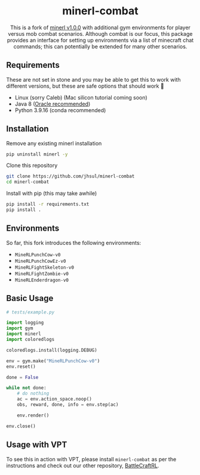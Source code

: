 <h1 align="center">
minerl-combat
</h1>
<p align="center">
This is a fork of <a href="https://github.com/minerllabs/minerl">minerl v1.0.0</a> with additional gym environments for player versus mob combat scenarios. Although combat is our focus, this package provides an interface for setting up environments via a list of minecraft chat commands; this can potentially be extended for many other scenarios.
</p>

## Requirements

These are not set in stone and you may be able to get this to work with different versions, but these are safe options that should work 🤞

- Linux (sorry Caleb) (Mac silicon tutorial coming soon)
- Java 8 ([Oracle recommended](https://www.oracle.com/java/technologies/javase/javase8-archive-downloads.html))
- Python 3.9.16 (conda recommended)

## Installation

Remove any existing minerl installation

```sh
pip uninstall minerl -y
```

Clone this repository

```sh
git clone https://github.com/jhsul/minerl-combat
cd minerl-combat
```

Install with pip (this may take awhile)

```sh
pip install -r requirements.txt
pip install .
```

## Environments

So far, this fork introduces the following environments:

- `MineRLPunchCow-v0`
- `MineRLPunchCowEz-v0`
- `MineRLFightSkeleton-v0`
- `MineRLFightZombie-v0`
- `MineRLEnderdragon-v0`

## Basic Usage

```python
# tests/example.py

import logging
import gym
import minerl
import coloredlogs

coloredlogs.install(logging.DEBUG)

env = gym.make("MineRLPunchCow-v0")
env.reset()

done = False

while not done:
    # do nothing
    ac = env.action_space.noop()
    obs, reward, done, info = env.step(ac)

    env.render()

env.close()
```

## Usage with VPT

To see this in action with VPT, please install `minerl-combat` as per the instructions and check out our other repository, [BattleCraftRL](https://github.com/jhsul/battle-craft-rl).
